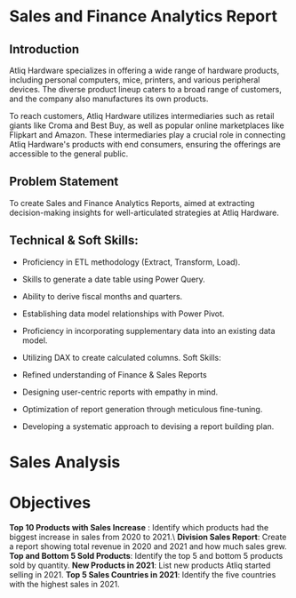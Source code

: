 # Sales and Finance Analytics Report
## Introduction
Atliq Hardware specializes in offering a wide range of hardware products, including personal computers, mice, printers, and various peripheral devices. The diverse product lineup caters to a broad range of customers, and the company also manufactures its own products.

To reach customers, Atliq Hardware utilizes intermediaries such as retail giants like Croma and Best Buy, as well as popular online marketplaces like Flipkart and Amazon. These intermediaries play a crucial role in connecting Atliq Hardware's products with end consumers, ensuring the offerings are accessible to the general public.
 ## Problem Statement
 To create Sales and Finance Analytics Reports, aimed at extracting decision-making insights for well-articulated strategies at Atliq Hardware.

## Technical & Soft Skills:
* Proficiency in ETL methodology (Extract, Transform, Load).
* Skills to generate a date table using Power Query.
* Ability to derive fiscal months and quarters.
* Establishing data model relationships with Power Pivot.
* Proficiency in incorporating supplementary data into an existing data model.
* Utilizing DAX to create calculated columns.
Soft Skills:

* Refined understanding of Finance & Sales Reports
* Designing user-centric reports with empathy in mind.
* Optimization of report generation through meticulous fine-tuning.
* Developing a systematic approach to devising a report building plan.

# Sales Analysis
# Objectives
**Top 10 Products with Sales Increase** : Identify which products had the biggest increase in sales from 2020 to 2021.\\
**Division Sales Report**: Create a report showing total revenue in 2020 and 2021 and how much sales grew.
**Top and Bottom 5 Sold Products**: Identify the top 5 and bottom 5 products sold by quantity.
**New Products in 2021**: List new products Atliq started selling in 2021.
**Top 5 Sales Countries in 2021**: Identify the five countries with the highest sales in 2021.
